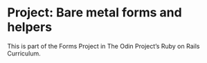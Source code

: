 # Project: Bare metal forms and helpers

This is part of the Forms Project in The Odin Project’s Ruby on Rails Curriculum.


